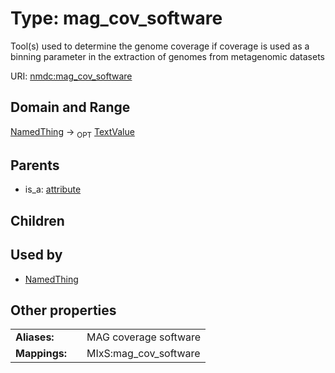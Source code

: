 
# Type: mag_cov_software


Tool(s) used to determine the genome coverage if coverage is used as a binning parameter in the extraction of genomes from metagenomic datasets

URI: [nmdc:mag_cov_software](https://microbiomedata/meta/mag_cov_software)


## Domain and Range

[NamedThing](NamedThing.md) ->  <sub>OPT</sub> [TextValue](TextValue.md)

## Parents

 *  is_a: [attribute](attribute.md)

## Children


## Used by

 * [NamedThing](NamedThing.md)

## Other properties

|  |  |  |
| --- | --- | --- |
| **Aliases:** | | MAG coverage software |
| **Mappings:** | | MIxS:mag_cov_software |

